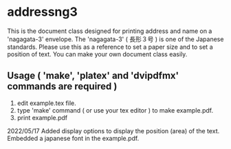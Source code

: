 # addressng3
This is the document class designed for printing address and name on a 'nagagata-3' envelope. The 'nagagata-3' ( 長形３号 ) is one of the Japanese standards. 
Please use this as a reference to set a paper size and to set a position of text. You can make your own document class easily.

## Usage ( 'make', 'platex' and 'dvipdfmx' commands are required )
  1. edit example.tex file. 
  2. type 'make' command ( or use your tex editor ) to make example.pdf.
  3. print example.pdf 


2022/05/17 Added display options to display the position (area) of the text. Embedded a japanese font in the example.pdf. 
